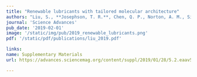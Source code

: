 ```yaml
---
title: "Renewable lubricants with tailored molecular architecture"
authors: "Liu, S., **Josephson, T. R.**, Chen, Q. P., Norton, A. M., Siepmann, J. I., Saha, B., Vlachos, D. G.“"
journal: 'Science Advances'
pub_date: '2019-02-01'
image: '/static/img/pub/2019_renewable_lubricants.png'
pdf: '/static/pdf/publications/liu_2019.pdf'

links:
name: Supplementary Materials
url: https://advances.sciencemag.org/content/suppl/2019/01/28/5.2.eaav5487.DC1

---
```

